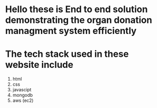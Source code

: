 # Hello these is End to end solution demonstrating the organ donation managment system efficiently 
# The tech stack used in these website include
  1. html
  2. css
  3. javascipt
  4. mongodb
  5. aws (ec2)
     

